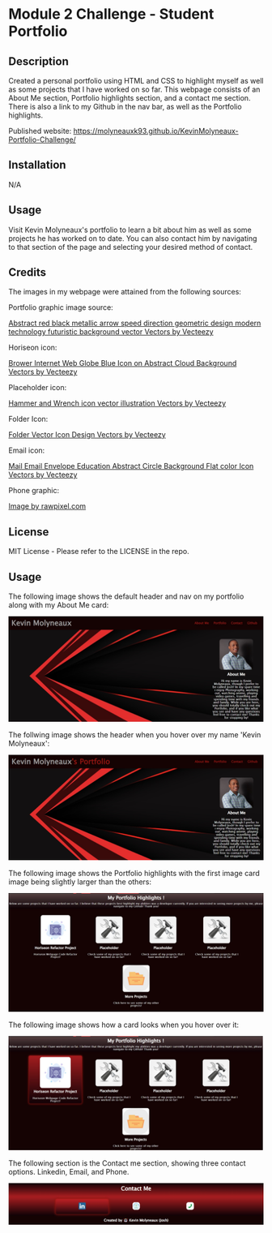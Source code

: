 # Module 2 Challenge - Student Portfolio

## Description

Created a personal portfolio using HTML and CSS to highlight myself as well as some projects that I have worked on so far.
This webpage consists of an About Me section, Portfolio highlights section, and a contact me section. There is also a link to my Github in the nav bar, as well as the Portfolio highlights.

Published website:  https://molyneauxk93.github.io/KevinMolyneaux-Portfolio-Challenge/

## Installation

N/A

## Usage

Visit Kevin Molyneaux's portfolio to learn a bit about him as well as some projects he has worked on to date. You can also contact him by navigating to that section of the page and selecting your desired method of contact. 

## Credits

The images in my webpage were attained from the following sources: 

Portfolio graphic image source: 

<a href="https://www.vecteezy.com/vector-art/5240249-abstract-red-black-metallic-arrow-speed-direction-geometric-design-modern-technology-futuristic-background-vector">Abstract red black metallic arrow speed direction geometric design modern technology futuristic background vector Vectors by Vecteezy</a>

Horiseon icon: 

<a href="https://www.vecteezy.com/vector-art/14332438-brower-internet-web-globe-blue-icon-on-abstract-cloud-background">Brower Internet Web Globe Blue Icon on Abstract Cloud Background Vectors by Vecteezy</a>


Placeholder icon: 


<a href="https://www.vecteezy.com/vector-art/8407035-hammer-and-wrench-icon-vector-illustration">Hammer and Wrench icon vector illustration Vectors by Vecteezy</a>

Folder Icon: 

<a href="https://www.vecteezy.com/vector-art/16982706-folder-vector-icon-design">Folder Vector Icon Design Vectors by Vecteezy</a>

Email icon: 

<a href="https://www.vecteezy.com/vector-art/17983022-mail-email-envelope-education-abstract-circle-background-flat-color-icon">Mail Email Envelope Education Abstract Circle Background Flat color Icon Vectors by Vecteezy</a>

Phone graphic: 

<a href="https://www.freepik.com/free-vector/phone_2900473.htm#query=phone%20graphics&position=2&from_view=search&track=sph">Image by rawpixel.com</a> 

## License

MIT License - Please refer to the LICENSE in the repo.

## Usage
The following image shows the default header and nav on my portfolio along with my About Me card:

![alt text](assets/images/Portfolio-Header-AboutMe.jpg)

The follwing image shows the header when you hover over my name 'Kevin Molyneaux':

![alt text](assets/images/Portfolio-Title-Hover.jpg)

The following image shows the Portfolio highlights with the first image card image being  slightly larger than the others: 

![alt text](assets/images/Portfolio-Highlights.jpg)

The following image shows how a card looks when you hover over it: 

![alt text](assets/images/Portfolio-Highlights2.jpg)

The following section is the Contact me section, showing three contact options. Linkedin, Email, and Phone.

![alt text](assets/images/Portfolio-Contact-Me.jpg)
